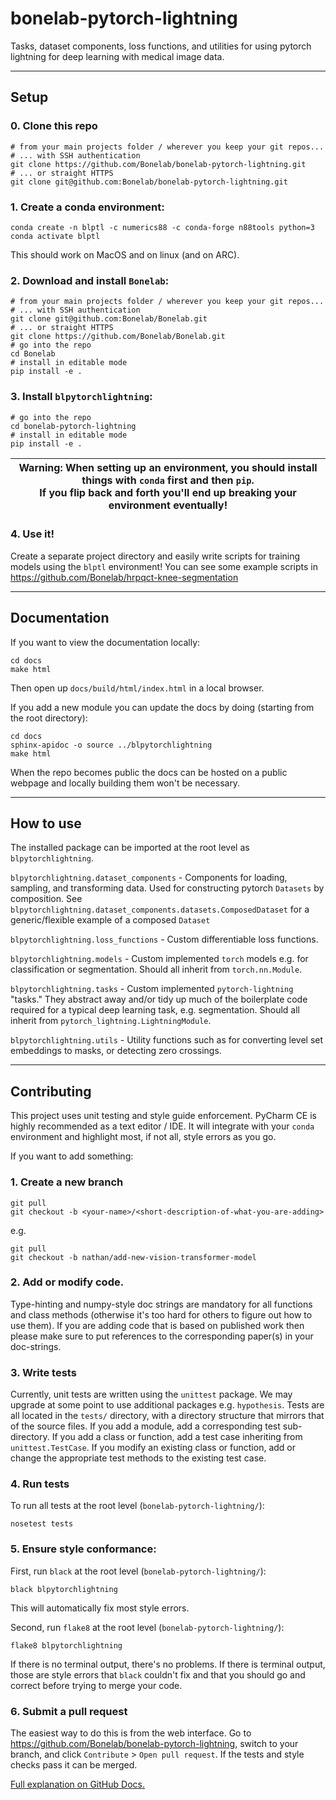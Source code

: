 # bonelab-pytorch-lightning
Tasks, dataset components, loss functions, and utilities for using pytorch lightning for deep learning with medical image data.

---
## Setup

### 0. Clone this repo
```commandline
# from your main projects folder / wherever you keep your git repos...
# ... with SSH authentication
git clone https://github.com/Bonelab/bonelab-pytorch-lightning.git
# ... or straight HTTPS
git clone git@github.com:Bonelab/bonelab-pytorch-lightning.git
```

### 1. Create a conda environment:

```commandline
conda create -n blptl -c numerics88 -c conda-forge n88tools python=3
conda activate blptl
```

This should work on MacOS and on linux (and on ARC).

### 2. Download and install `Bonelab`:

```commandline
# from your main projects folder / wherever you keep your git repos...
# ... with SSH authentication
git clone git@github.com:Bonelab/Bonelab.git
# ... or straight HTTPS
git clone https://github.com/Bonelab/Bonelab.git
# go into the repo
cd Bonelab
# install in editable mode
pip install -e .
```

### 3. Install `blpytorchlightning`:

```commandline
# go into the repo
cd bonelab-pytorch-lightning
# install in editable mode
pip install -e .
```

| Warning: When setting up an environment, you should install things with `conda` first and then `pip`.  <br/>If you flip back and forth you'll end up breaking your environment eventually! |
|--------------------------------------------------------------------------------------------------------------------------------------------------------------------------------------------|

### 4. Use it!

Create a separate project directory and easily write scripts for training models using the `blptl` environment!
You can see some example scripts in https://github.com/Bonelab/hrpqct-knee-segmentation

---
## Documentation

If you want to view the documentation locally:

```commandline
cd docs
make html
```

Then open up `docs/build/html/index.html` in a local browser.

If you add a new module you can update the docs by doing (starting from the root directory):

```commandline
cd docs
sphinx-apidoc -o source ../blpytorchlightning
make html
```

When the repo becomes public the docs can be hosted on a public webpage and locally building them won't be necessary.

---
## How to use

The installed package can be imported at the root level as `blpytorchlightning`.

`blpytorchlightning.dataset_components` - Components for loading, sampling, and transforming data. 
Used for constructing pytorch `Datasets` by composition. 
See `blpytorchlightning.dataset_components.datasets.ComposedDataset` for a generic/flexible example of a composed `Dataset`

`blpytorchlightning.loss_functions` - Custom differentiable loss functions.

`blpytorchlightning.models` - Custom implemented `torch` models e.g. for classification or segmentation.
Should all inherit from `torch.nn.Module`.

`blpytorchlightning.tasks` - Custom implemented `pytorch-lightning` "tasks." 
They abstract away and/or tidy up much of the boilerplate code required for a typical deep learning task, e.g. segmentation.
Should all inherit from `pytorch_lightning.LightningModule`.

`blpytorchlightning.utils` - Utility functions such as for converting level set embeddings to masks, or detecting zero crossings.

---
## Contributing

This project uses unit testing and style guide enforcement. PyCharm CE is highly recommended as a text editor / IDE. 
It will integrate with your `conda` environment and highlight most, if not all, style errors as you go.

If you want to add something:

### 1. Create a new branch

```commandline
git pull
git checkout -b <your-name>/<short-description-of-what-you-are-adding>
```

e.g.

```commandline
git pull
git checkout -b nathan/add-new-vision-transformer-model
```

### 2. Add or modify code.

Type-hinting and numpy-style doc strings are mandatory for all functions and class methods
(otherwise it's too hard for others to figure out how to use them).
If you are adding code that is based on published work then please make sure to put references to the corresponding
paper(s) in your doc-strings.

### 3. Write tests

Currently, unit tests are written using the `unittest` package. 
We may upgrade at some point to use additional packages e.g. `hypothesis`.
Tests are all located in the `tests/` directory, with a directory structure that mirrors that of the source files.
If you add a module, add a corresponding test sub-directory. 
If you add a class or function, add a test case inheriting from  `unittest.TestCase`.
If you modify an existing class or function, add or change the appropriate test methods to the existing test case.

### 4. Run tests

To run all tests at the root level (`bonelab-pytorch-lightning/`):

```commandline
nosetest tests
```
### 5. Ensure style conformance:

First, run `black` at the root level (`bonelab-pytorch-lightning/`):
```commandline
black blpytorchlightning
```

This will automatically fix most style errors.

Second, run `flake8` at the root level (`bonelab-pytorch-lightning/`):

```commandline
flake8 blpytorchlightning
```

If there is no terminal output, there's no problems. If there is terminal output, those are style errors that `black`
couldn't fix and that you should go and correct before trying to merge your code.

### 6. Submit a pull request

The easiest way to do this is from the web interface. Go to https://github.com/Bonelab/bonelab-pytorch-lightning, 
switch to your branch, and click `Contribute` > `Open pull request`. 
If the tests and style checks pass it can be merged.

[Full explanation on GitHub Docs.](https://docs.github.com/en/pull-requests/collaborating-with-pull-requests/proposing-changes-to-your-work-with-pull-requests/creating-a-pull-request)
